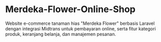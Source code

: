 # Merdeka-Flower-Online-Shop
Website e-commerce tanaman hias "Merdeka Flower" berbasis Laravel dengan integrasi Midtrans untuk pembayaran online, serta fitur kategori produk, keranjang belanja, dan manajemen pesanan.
